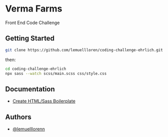 # Verma Farms

Front End Code Challenge

## Getting Started

```sh
git clone https://github.com/lemuellloren/coding-challenge-ehrlich.git
```

then:

```sh
cd coding-challenge-ehrlich
npx sass --watch scss/main.scss css/style.css
```

## Documentation

- [Create HTML/Sass Boilerplate](https://www.npmjs.com/package/create-html-sass-boilerplate)

## Authors

- [@lemuelllorenn](https://github.com/lemuellloren/)
